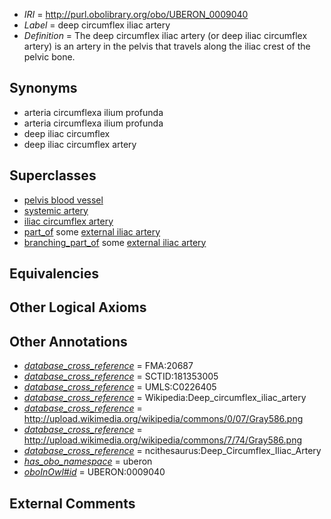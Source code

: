  * *IRI* = http://purl.obolibrary.org/obo/UBERON_0009040
 * *Label* = deep circumflex iliac artery
 * *Definition* = The deep circumflex iliac artery (or deep iliac circumflex artery) is an artery in the pelvis that travels along the iliac crest of the pelvic bone.

## Synonyms

 * arteria circumflexa ilium profunda
 * arteria circumflexa ilium profunda
 * deep iliac circumflex
 * deep iliac circumflex artery

## Superclasses

 * [pelvis blood vessel](../../UBERON/20/UBERON_0003520.md)
 * [systemic artery](../../UBERON/73/UBERON_0004573.md)
 * [iliac circumflex artery](../../UBERON/26/UBERON_0009026.md)
 * [part_of](../../BFO/50/BFO_0000050.md) some [external iliac artery](../../UBERON/08/UBERON_0001308.md)
 * [branching_part_of](../../RO/80/RO_0002380.md) some [external iliac artery](../../UBERON/08/UBERON_0001308.md)

## Equivalencies


## Other Logical Axioms


## Other Annotations

 * *[database_cross_reference](../../ef/oboInOwl#hasDbXref.md)* = FMA:20687
 * *[database_cross_reference](../../ef/oboInOwl#hasDbXref.md)* = SCTID:181353005
 * *[database_cross_reference](../../ef/oboInOwl#hasDbXref.md)* = UMLS:C0226405
 * *[database_cross_reference](../../ef/oboInOwl#hasDbXref.md)* = Wikipedia:Deep_circumflex_iliac_artery
 * *[database_cross_reference](../../ef/oboInOwl#hasDbXref.md)* = http://upload.wikimedia.org/wikipedia/commons/0/07/Gray586.png
 * *[database_cross_reference](../../ef/oboInOwl#hasDbXref.md)* = http://upload.wikimedia.org/wikipedia/commons/7/74/Gray586.png
 * *[database_cross_reference](../../ef/oboInOwl#hasDbXref.md)* = ncithesaurus:Deep_Circumflex_Iliac_Artery
 * *[has_obo_namespace](../../ce/oboInOwl#hasOBONamespace.md)* = uberon
 * *[oboInOwl#id](../../id/oboInOwl#id.md)* = UBERON:0009040

## External Comments

